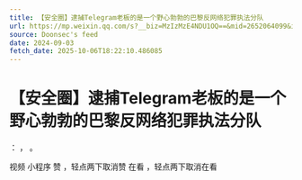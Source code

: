 ```yaml
---
title: 【安全圈】逮捕Telegram老板的是一个野心勃勃的巴黎反网络犯罪执法分队
url: https://mp.weixin.qq.com/s?__biz=MzIzMzE4NDU1OQ==&mid=2652064099&idx=1&sn=3ac09645ef86b504b62eb03b0b471b0f
source: Doonsec's feed
date: 2024-09-03
fetch_date: 2025-10-06T18:22:10.486085
---
```


# 【安全圈】逮捕Telegram老板的是一个野心勃勃的巴黎反网络犯罪执法分队

：
，
。

视频
小程序
赞
，轻点两下取消赞
在看
，轻点两下取消在看